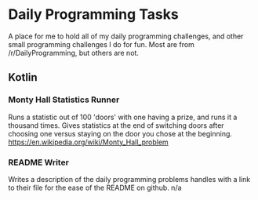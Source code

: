 # Daily Programming Tasks
A place for me to hold all of my daily programming challenges, and other small programming challenges I do for fun. Most are from /r/DailyProgramming, but others are not.

## Kotlin
### Monty Hall Statistics Runner
Runs a statistic out of 100 'doors' with one having a prize, and runs it a thousand times. Gives statistics at the end of switching doors after choosing one versus staying on the door you chose at the beginning.
https://en.wikipedia.org/wiki/Monty_Hall_problem

### README Writer
Writes a description of the daily programming problems handles with a link to their file for the ease of the README on github.
n/a


